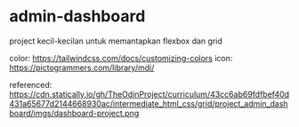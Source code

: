 # admin-dashboard

project kecil-kecilan untuk memantapkan flexbox dan grid

color: https://tailwindcss.com/docs/customizing-colors
icon: https://pictogrammers.com/library/mdi/

referenced: https://cdn.statically.io/gh/TheOdinProject/curriculum/43cc6ab69fdfbef40d431a65677d2144668930ac/intermediate_html_css/grid/project_admin_dashboard/imgs/dashboard-project.png
